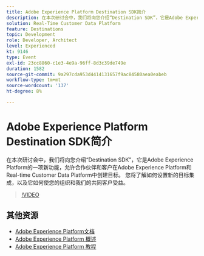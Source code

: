 ```yaml
---
title: Adobe Experience Platform Destination SDK简介
description: 在本次研讨会中，我们将向您介绍“Destination SDK”，它是Adobe Experience Platform的一项新功能，允许合作伙伴和客户在Adobe Experience Platform和Real-time Customer Data Platform中创建目标。 您将了解如何设置新的目标集成，以及它如何使您的组织和我们的共同客户受益。
solution: Real-Time Customer Data Platform
feature: Destinations
topic: Development
role: Developer, Architect
level: Experienced
kt: 9146
type: Event
exl-id: 23cc8860-c1e3-4e9a-96ff-8d3c39de749e
duration: 1582
source-git-commit: 9a297cda953d4414131657f9ac84580aea0eabeb
workflow-type: tm+mt
source-wordcount: '137'
ht-degree: 8%

---
```


# Adobe Experience Platform Destination SDK简介

在本次研讨会中，我们将向您介绍“Destination SDK”，它是Adobe Experience Platform的一项新功能，允许合作伙伴和客户在Adobe Experience Platform和Real-time Customer Data Platform中创建目标。 您将了解如何设置新的目标集成，以及它如何使您的组织和我们的共同客户受益。


>[!VIDEO](https://video.tv.adobe.com/v/337583/?quality=12&learn=on&hidetitle=true)

## 其他资源

- [Adobe Experience Platform文档](https://experienceleague.adobe.com/docs/experience-platform.html?lang=zh-Hans)
- [Adobe Experience Platform 概述](https://experienceleague.adobe.com/docs/experience-platform/landing/home.html?lang=zh-Hans)
- [Adobe Experience Platform 教程](https://experienceleague.adobe.com/docs/platform-learn/tutorials/overview.html?lang=zh-Hans)
